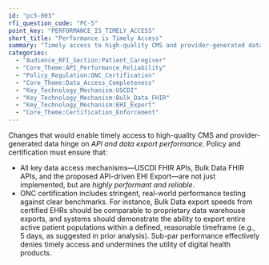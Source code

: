 ```yaml
---
id: "pc5-003"
rfi_question_code: "PC-5"
point_key: "PERFORMANCE_IS_TIMELY_ACCESS"
short_title: "Performance is Timely Access"
summary: "Timely access to high-quality CMS and provider-generated data depends fundamentally on mandating and certifying for *actual performance* all key data access APIs (USCDI, Bulk Data) and the new automated EHI Export retrieval mechanisms. Clear performance benchmarks are essential."
categories:
  - "Audience_RFI_Section:Patient_Caregiver"
  - "Core_Theme:API_Performance_Reliability"
  - "Policy_Regulation:ONC_Certification"
  - "Core_Theme:Data_Access_Completeness"
  - "Key_Technology_Mechanism:USCDI"
  - "Key_Technology_Mechanism:Bulk_Data_FHIR"
  - "Key_Technology_Mechanism:EHI_Export"
  - "Core_Theme:Certification_Enforcement"
---
```

Changes that would enable timely access to high-quality CMS and provider-generated data hinge on *API and data export performance*. Policy and certification must ensure that:
*   All key data access mechanisms—USCDI FHIR APIs, Bulk Data FHIR APIs, and the proposed API-driven EHI Export—are not just implemented, but are *highly performant and reliable*.
*   ONC certification includes stringent, real-world performance testing against clear benchmarks. For instance, Bulk Data export speeds from certified EHRs should be comparable to proprietary data warehouse exports, and systems should demonstrate the ability to export entire active patient populations within a defined, reasonable timeframe (e.g., 5 days, as suggested in prior analysis).
Sub-par performance effectively denies timely access and undermines the utility of digital health products.
